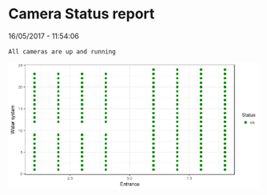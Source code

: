 Camera Status report
================
16/05/2017 - 11:54:06

    All cameras are up and running

![](camreport_files/figure-markdown_github/unnamed-chunk-2-1.png)
